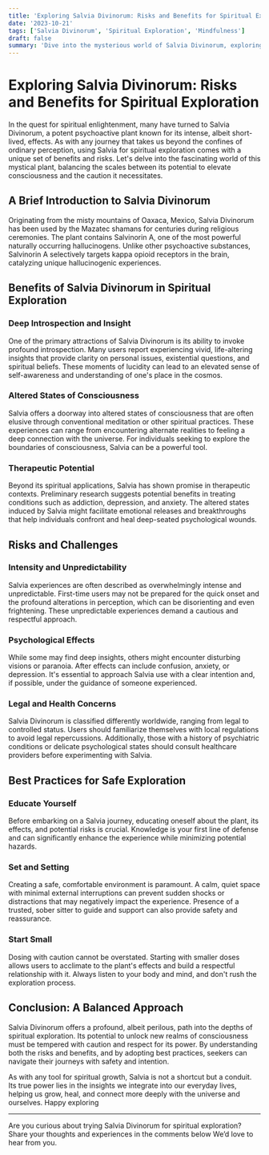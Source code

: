 ```yaml
---
title: 'Exploring Salvia Divinorum: Risks and Benefits for Spiritual Exploration'
date: '2023-10-21'
tags: ['Salvia Divinorum', 'Spiritual Exploration', 'Mindfulness']
draft: false
summary: 'Dive into the mysterious world of Salvia Divinorum, exploring its potential as a tool for spiritual exploration and the risks carried by its use.'
---
```


# Exploring Salvia Divinorum: Risks and Benefits for Spiritual Exploration

In the quest for spiritual enlightenment, many have turned to Salvia Divinorum, a potent psychoactive plant known for its intense, albeit short-lived, effects. As with any journey that takes us beyond the confines of ordinary perception, using Salvia for spiritual exploration comes with a unique set of benefits and risks. Let's delve into the fascinating world of this mystical plant, balancing the scales between its potential to elevate consciousness and the caution it necessitates.

## A Brief Introduction to Salvia Divinorum

Originating from the misty mountains of Oaxaca, Mexico, Salvia Divinorum has been used by the Mazatec shamans for centuries during religious ceremonies. The plant contains Salvinorin A, one of the most powerful naturally occurring hallucinogens. Unlike other psychoactive substances, Salvinorin A selectively targets kappa opioid receptors in the brain, catalyzing unique hallucinogenic experiences.

## Benefits of Salvia Divinorum in Spiritual Exploration

### Deep Introspection and Insight

One of the primary attractions of Salvia Divinorum is its ability to invoke profound introspection. Many users report experiencing vivid, life-altering insights that provide clarity on personal issues, existential questions, and spiritual beliefs. These moments of lucidity can lead to an elevated sense of self-awareness and understanding of one's place in the cosmos.

### Altered States of Consciousness

Salvia offers a doorway into altered states of consciousness that are often elusive through conventional meditation or other spiritual practices. These experiences can range from encountering alternate realities to feeling a deep connection with the universe. For individuals seeking to explore the boundaries of consciousness, Salvia can be a powerful tool.

### Therapeutic Potential

Beyond its spiritual applications, Salvia has shown promise in therapeutic contexts. Preliminary research suggests potential benefits in treating conditions such as addiction, depression, and anxiety. The altered states induced by Salvia might facilitate emotional releases and breakthroughs that help individuals confront and heal deep-seated psychological wounds.

## Risks and Challenges

### Intensity and Unpredictability

Salvia experiences are often described as overwhelmingly intense and unpredictable. First-time users may not be prepared for the quick onset and the profound alterations in perception, which can be disorienting and even frightening. These unpredictable experiences demand a cautious and respectful approach.

### Psychological Effects

While some may find deep insights, others might encounter disturbing visions or paranoia. After effects can include confusion, anxiety, or depression. It's essential to approach Salvia use with a clear intention and, if possible, under the guidance of someone experienced.

### Legal and Health Concerns

Salvia Divinorum is classified differently worldwide, ranging from legal to controlled status. Users should familiarize themselves with local regulations to avoid legal repercussions. Additionally, those with a history of psychiatric conditions or delicate psychological states should consult healthcare providers before experimenting with Salvia.

## Best Practices for Safe Exploration

### Educate Yourself

Before embarking on a Salvia journey, educating oneself about the plant, its effects, and potential risks is crucial. Knowledge is your first line of defense and can significantly enhance the experience while minimizing potential hazards.

### Set and Setting

Creating a safe, comfortable environment is paramount. A calm, quiet space with minimal external interruptions can prevent sudden shocks or distractions that may negatively impact the experience. Presence of a trusted, sober sitter to guide and support can also provide safety and reassurance.

### Start Small

Dosing with caution cannot be overstated. Starting with smaller doses allows users to acclimate to the plant's effects and build a respectful relationship with it. Always listen to your body and mind, and don't rush the exploration process.

## Conclusion: A Balanced Approach

Salvia Divinorum offers a profound, albeit perilous, path into the depths of spiritual exploration. Its potential to unlock new realms of consciousness must be tempered with caution and respect for its power. By understanding both the risks and benefits, and by adopting best practices, seekers can navigate their journeys with safety and intention.

As with any tool for spiritual growth, Salvia is not a shortcut but a conduit. Its true power lies in the insights we integrate into our everyday lives, helping us grow, heal, and connect more deeply with the universe and ourselves. Happy exploring

---

Are you curious about trying Salvia Divinorum for spiritual exploration? Share your thoughts and experiences in the comments below We’d love to hear from you.
